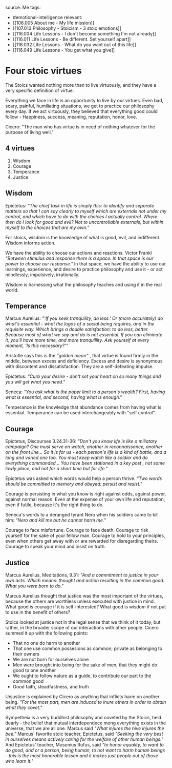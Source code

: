 source: Me
tags: 
- #emotional-intelligence
relevant: 
- [[106.005 About me - My life mission]]
- [[107.013 Philosophy - Stoicism - 3 stoic emotions]]
- [[116.004 Life Lessons - I don't become something I'm not already]]
- [[116.011 Life Lessons - Be different. Set yourself apart]]
- [[116.032 Life Lessons - What do you want out of this life]]
- [[116.049 Life Lessons - You get what you give]]

# Four stoic virtues

The Stoics wanted nothing more than to live virtuously, and they have a very specific definition of virtue.

Everything we face in life is an opportunity to live by our virtues. Even bad, scary, painful, humiliating situations, we get to practice our philosophy every day. If we act virtuously, they believed that everything good could follow - Happiness, success, meaning, reputation, honor, love.

Cicero: "The man who has virtue is in need of nothing whatever for the purpose of living well."

## 4 virtues
1. Wisdom
2. Courage
3. Temperance
4. Justice

## Wisdom

Epictetus: _"The chief task in life is simply this: to identify and separate matters so that I can say clearly to myself which are externals not under my control, and which have to do with the choices I actually control. Where then do I look for good and evil? Not to uncontrollable externals, but within myself to the choices that are my own."_

For stoics, wisdom is the knowledge of what is good, evil, and indifferent. Wisdom informs action.

We have the ability to choose our actions and reactions. 
Victor Frankl _"Between stimulus and response there is a space. In that space is our power to choose our response."_
In that space, we have the ability to use our learnings, experience, and desire to practice philosophy and use it - or act mindlessly, impulsively, irrationally.

Wisdom is harnessing what the philosophy teaches and using it in the real world.

## Temperance

Marcus Aurelius: _"'If you seek tranquility, do less.' Or (more accurately) do what's essential - what the logos of a social being requires, and in the requisite way. Which brings a double satisfaction: to do less, better. Because most of what we say and do is not essential. If you can eliminate it, you'll have more time, and more tranquillity. Ask yourself at every moment, 'Is this necessary?'"_

Aristotle says this is the _"golden mean"_ , that virtue is found firmly in the middle, between excess and deficiency. Excess and desire is synonymous with discontent and dissatisfaction. They are a self-defeating impulse.

Epictetus: _"Curb your desire - don't set your heart on so many things and you will get what you need."_

Seneca: _"You ask what is the poper limit to a person's wealth? First, having what is essential, and second, having what is enough."_

Temperance is the knowledge that abundance comes from having what is essential.
Temperance can be used interchangeably with "self control".

## Courage

Epictetus, Discourses 3.24.31-36: _"Don't you know life is like a miliatary campaign? One must serve on watch, another in reconnaissance, another on the front line... So it is for us - each person's life is a kind of battle, and a long and varied one too. You must keep watch like a soldier and do everything commanded... You have been stationed in a key post , not some lowly place, and not for a short time but for life."_

Epictetus was asked which words would help a person thrive. _"Two words should be committed to memory and obeyed: persist and resist."_

Courage is persisting in what you know is right against odds, against power, against normal reason. Even at the expense of your own life and reputation, even if futile, because it's the right thing to do. 

Seneca's words to a deranged tyrant Nero when his soldiers came to kill him: _"Nero and kill me but he cannot harm me."_

Courage to face misfortune. Courage to face death. Courage to risk yourself for the sake of your fellow man. Courage to hold to your principles, even when others get away with or are rewarded for disregarding theirs. Courage to speak your mind and insist on truth.

## Justice

Marcus Aurelius, Meditations, 9.31: _"And a commitment to justice in your own acts. Which means: thought and action resulting in the common good. What you were born to do."_

Marcus Aurelius thought that justice was the most important of the virtues, because the others are worthless unless executed with justice in mind. What good is courage if it is self-interested? What good is wisdom if not put to use in the benefit of others?

Stoics looked at justice not in the legal sense that we think of it today, but rather, in the broader scope of our interactions with other people. Cicero summed it up with the following points:
- That no one do harm to another
- That one use common possesions as common; private as belonging to their owners
- We are not born for ourselves alone
- Men were brought into being for the sake of men, that they might do good to one another
- We ought to follow nature as a guide, to contribute our part to the common good
- Good faith, steadfastness, and truth

Unjustice is explained by Cicero as anything that inflicts harm on another being. _"For the most part, men are induced to inure others in order to obtain what they covet."_

Sympetheia is a very buddhist philosophy and coveted by the Stoics, held dearly - the belief that mutual interdependece mong everything exists in the universe, that we are all one. Marcus said _"What injures the hive injures the bee."_ Marcus' favorite stoic teacher, Epictetus, said _"Seeking the very best in ourselves means actively caring for the welfare of other human beings."_ And Epictetus' teacher, Musonius Rufus, said _"to honor equality, to want to do good, and or a person, being human, to not want to harm human beings - this is the most honorable lesson and it makes just people out of those who learn it."_